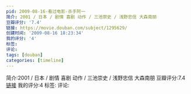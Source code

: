 ```yaml
---
pid: 2009-08-16-看过电影-杀手阿一
简介: 2001 / 日本 / 剧情 喜剧 动作 / 三池崇史 / 浅野忠信 大森南朋
豆瓣评分: '7.4'
链接: https://movie.douban.com/subject/1295629/
创建时间: '2009-08-16 18:23:34'
我的评分: '4'
标签:
评论:
tags: [douban]
categories: [timeline]
---
```

简介:2001 / 日本 / 剧情 喜剧 动作 / 三池崇史 / 浅野忠信 大森南朋
豆瓣评分:7.4
[链接](https://movie.douban.com/subject/1295629/)
我的评分:4
标签:
评论:
